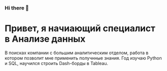 ### Hi there 👋
# Привет, я начиающий специалист в Анализе данных
В поисках компании с большим аналитическим отделом, работа в котором позволит мне применить получнные знания.
Год изучаю Python и SQL, научился строить Dash-борды в Tableau. 
<!--
**torrmaz/torrmaz** is a ✨ _special_ ✨ repository because its `README.md` (this file) appears on your GitHub profile.

Here are some ideas to get you started:

- 🔭 I’m currently working on ...
- 🌱 I’m currently learning ...
- 👯 I’m looking to collaborate on ...
- 🤔 I’m looking for help with ...
- 💬 Ask me about ...
- 📫 How to reach me: ...
- 😄 Pronouns: ...
- ⚡ Fun fact: ...
-->
